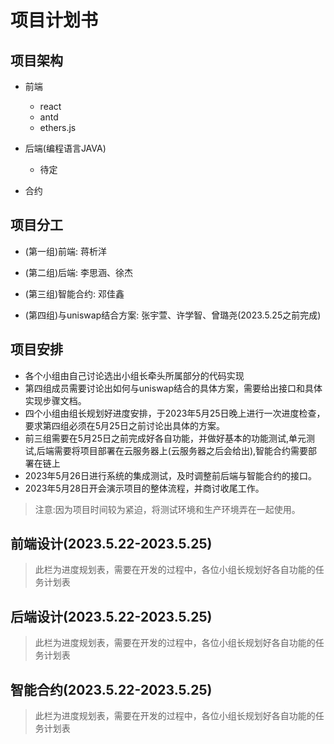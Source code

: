 # 项目计划书


## 项目架构

+ 前端
   + react
   + antd
   + ethers.js
 
+ 后端(编程语言JAVA)

   + 待定


+ 合约


## 项目分工

+ (第一组)前端: 蒋析洋

+ (第二组)后端: 李思涵、徐杰

+ (第三组)智能合约: 邓佳鑫

+ (第四组)与uniswap结合方案: 张宇萱、许学智、曾璐尧(2023.5.25之前完成)


## 项目安排

+ 各个小组由自己讨论选出小组长牵头所属部分的代码实现
+ 第四组成员需要讨论出如何与uniswap结合的具体方案，需要给出接口和具体实现步骤文档。
+ 四个小组由组长规划好进度安排，于2023年5月25日晚上进行一次进度检查，要求第四组必须在5月25日之前讨论出具体的方案。
+ 前三组需要在5月25日之前完成好各自功能，并做好基本的功能测试,单元测试,后端需要将项目部署在云服务器上(云服务器之后会给出),智能合约需要部署在链上
+ 2023年5月26日进行系统的集成测试，及时调整前后端与智能合约的接口。
+ 2023年5月28日开会演示项目的整体流程，并商讨收尾工作。


> 注意:因为项目时间较为紧迫，将测试环境和生产环境弄在一起使用。

## 前端设计(2023.5.22-2023.5.25)

> 此栏为进度规划表，需要在开发的过程中，各位小组长规划好各自功能的任务计划表

## 后端设计(2023.5.22-2023.5.25)


> 此栏为进度规划表，需要在开发的过程中，各位小组长规划好各自功能的任务计划表


## 智能合约(2023.5.22-2023.5.25)

> 此栏为进度规划表，需要在开发的过程中，各位小组长规划好各自功能的任务计划表
